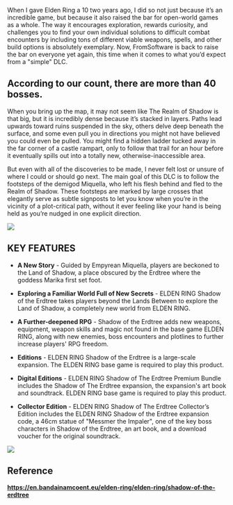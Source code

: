 <div class="top-wrapper">
<div>

When I gave Elden Ring a 10 two years ago, I did so not just because it’s an incredible game, but because it also raised the bar for open-world games as a whole. The way it encourages exploration, rewards curiosity, and challenges you to find your own individual solutions to difficult combat encounters by including tons of different viable weapons, spells, and other build options is absolutely exemplary. Now, FromSoftware is back to raise the bar on everyone yet again, this time when it comes to what you’d expect from a "simple" DLC.

## According to our count, there are more than 40 bosses.

When you bring up the map, it may not seem like The Realm of Shadow is that big, but it is incredibly dense because it’s stacked in layers. Paths lead upwards toward ruins suspended in the sky, others delve deep beneath the surface, and some even pull you in directions you might not have believed you could even be pulled. You might find a hidden ladder tucked away in the far corner of a castle rampart, only to follow that trail for an hour before it eventually spills out into a totally new, otherwise-inaccessible area.

But even with all of the discoveries to be made, I never felt lost or unsure of where I could or should go next. The main goal of this DLC is to follow the footsteps of the demigod Miquella, who left his flesh behind and fled to the Realm of Shadow. These footsteps are marked by large crosses that elegantly serve as subtle signposts to let you know when you’re in the vicinity of a plot-critical path, without it ever feeling like your hand is being held as you’re nudged in one explicit direction.

</div>

<img src="https://encrypted-tbn0.gstatic.com/images?q=tbn:ANd9GcQQy30hwd-H02ugsCRVh2dXPGgFvEgy8J-lyA&s" />

</div>

## KEY FEATURES

- **A New Story** - Guided by Empyrean Miquella, players are beckoned to the Land of Shadow, a place obscured by the Erdtree where the goddess Marika first set foot.

- **Exploring a Familiar World Full of New Secrets** - ELDEN RING Shadow of the Erdtree takes players beyond the Lands Between to explore the Land of Shadow, a completely new world from ELDEN RING.

- **A Further-deepened RPG** - Shadow of the Erdtree adds new weapons, equipment, weapon skills and magic not found in the base game ELDEN RING, along with new enemies, boss encounters and plotlines to further increase players' RPG freedom.

- **Editions** - ELDEN RING Shadow of the Erdtree is a large-scale expansion. The ELDEN RING base game is required to play this product.

- **Digital Editions** - ELDEN RING Shadow of The Erdtree Premium Bundle includes the Shadow of The Erdtree expansion, the expansion's art book and soundtrack. ELDEN RING base game is required to play this product.

- **Collector Edition** - ELDEN RING Shadow of The Erdtree Collector’s Edition includes the ELDEN RING Shadow of the Erdtree expansion code, a 46cm statue of "Messmer the Impaler", one of the key boss characters in Shadow of the Erdtree, an art book, and a download voucher for the original soundtrack.

<div class="image-wrapper-page">
<img src="https://encrypted-tbn0.gstatic.com/images?q=tbn:ANd9GcRw19WEo_u2nD--84xsRm0JpX6mHIdgF1tii2R9knzXvKWOSntCNjlkZgNHzqbD2UoM0dQ&usqp=CAU" />
</div>

## Reference

**https://en.bandainamcoent.eu/elden-ring/elden-ring/shadow-of-the-erdtree**
